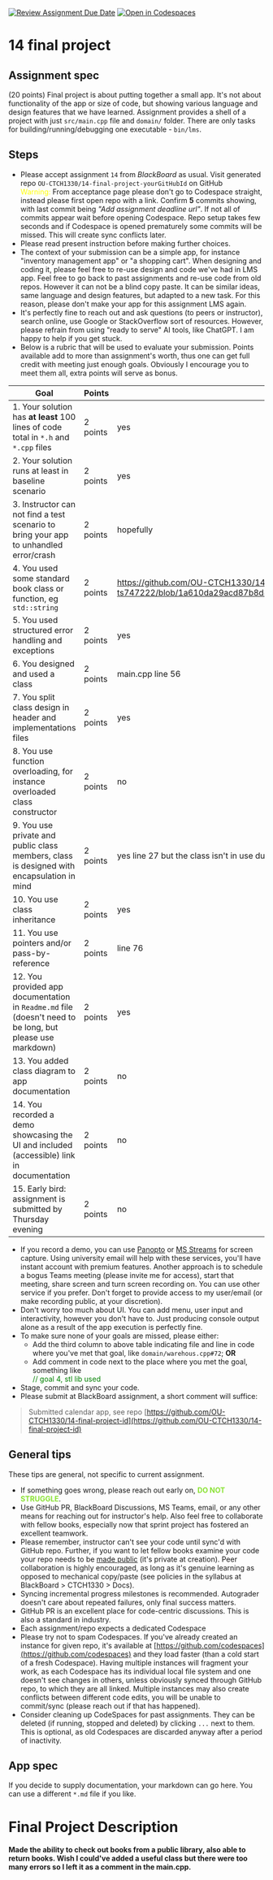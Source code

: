 [![Review Assignment Due Date](https://classroom.github.com/assets/deadline-readme-button-24ddc0f5d75046c5622901739e7c5dd533143b0c8e959d652212380cedb1ea36.svg)](https://classroom.github.com/a/3vcaSmE0)
[![Open in Codespaces](https://classroom.github.com/assets/launch-codespace-7f7980b617ed060a017424585567c406b6ee15c891e84e1186181d67ecf80aa0.svg)](https://classroom.github.com/open-in-codespaces?assignment_repo_id=11087300)
# 14 final project

## Assignment spec

(20 points) Final project is about putting together a small app. It's not about functionality of the app or size of code, but showing various language and design features that we have learned. Assignment provides a shell of a project with just `src/main.cpp` file and `domain/` folder. There are only tasks for building/running/debugging one executable - `bin/lms`.

## Steps

- Please accept assignment `14` from *BlackBoard* as usual. Visit generated repo `OU-CTCH1330/14-final-project-yourGitHubId` on GitHub
<br /><span style='color: yellow'>Warning:</span> From acceptance page please don't go to Codespace straight, instead please first open repo with a link. Confirm **5** commits showing, with last commit being _"Add assignment deadline url"_. If not all of commits appear wait before opening Codespace. Repo setup takes few seconds and if Codespace is opened prematurely some commits will be missed. This will create sync conflicts later. 
- Please read present instruction before making further choices. 
- The context of your submission can be a simple app, for instance "inventory management app" or "a shopping cart". When designing and coding it, please feel free to re-use design and code we've had in LMS app. Feel free to go back to past assignments and re-use code from old repos. However it can not be a blind copy paste. It can be similar ideas, same language and design features, but adapted to a new task. For this reason, please don't make your app for this assignment LMS again. 
- It's perfectly fine to reach out and ask questions (to peers or instructor), search online, use Google or StackOverflow sort of resources. However, please refrain from using "ready to serve" AI tools, like ChatGPT. I am happy to help if you get stuck.
- Below is a rubric that will be used to evaluate your submission. Points available add to more than assignment's worth, thus one can get full credit with meeting just enough goals. Obviously I encourage you to meet them all, extra points will serve as bonus. 

| Goal | Points | Did or not |
| -- | -- | --|
| 1. Your solution has **at least** 100 lines of code total  in `*.h` and `*.cpp` files | 2 points | yes|
| 2. Your solution runs at least in baseline scenario | 2 points | yes|
| 3. Instructor can not find a test scenario to bring your app to unhandled error/crash | 2 points |hopefully| 3. You used structured code, with various tasks logically structured in properly names functions | 2 points |
| 4. You used some standard book class or function, eg `std::string` | 2 points | https://github.com/OU-CTCH1330/14-final-project-ts747222/blob/1a610da29acd87b8d474022e00cbe495ce05110d/src/main.cpp#L18|
| 5. You used structured error handling and exceptions | 2 points | yes |
| 6. You designed and used a class | 2 points | main.cpp line 56| yes|
| 7. You split class design in header and implementations files | 2 points | yes|
| 8. You use function overloading, for instance overloaded class constructor | 2 points | no|
| 9. You use private and public class members, class is designed with encapsulation in mind | 2 points | yes line 27 but the class isn't in use due to bugs|
| 10. You use class inheritance | 2 points | yes|
| 11. You use pointers and/or pass-by-reference | 2 points | line 76|
| 12. You provided app documentation in `Readme.md` file (doesn't need to be long, but please use markdown) | 2 points | yes |
| 13. You added class diagram to app documentation | 2 points | no|
| 14. You recorded a demo showcasing the UI and included (accessible) link in documentation | 2 points | no|
| 15. Early bird: assignment is submitted by Thursday evening | 2 points | no|

- If you record a demo, you can use [Panopto](https://www.panopto.com/) or [MS Streams](https://www.microsoft365.com) for screen capture. Using university email will help with these services, you'll have instant account with premium features. Another approach is to schedule a bogus Teams meeting (please invite me for access), start that meeting, share screen and turn screen recording on. You can use other service if you prefer. Don't forget to provide access to my user/email (or make recording public, at your discretion).
- Don't worry too much about UI. You can add menu, user input and interactivity, however you don't have to. Just producing console output alone as a result of the app execution is perfectly fine.
- To make sure none of your goals are missed, please either:
    - Add the third column to above table indicating file and line in code where you've met that goal, like `domain/warehous.cpp#72`; **OR**
    - Add comment in code next to the place where you met the goal, something like <br /><span style='color: green'>// goal 4, stl lib used</span>
- Stage, commit and sync your code. 
- Please submit at BlackBoard assignment, a short comment will suffice: 
> Submitted calendar app, see repo [https://github.com/OU-CTCH1330/14-final-project-id](https://github.com/OU-CTCH1330/14-final-project-id)

## General tips 

These tips are general, not specific to current assignment.

- If something goes wrong, please reach out early on, <span style='color: #8ae234'>**DO NOT STRUGGLE**</span>. 
- Use GitHub PR, BlackBoard Discussions, MS Teams, email, or any other means for reaching out for instructor's help. Also feel free to collaborate with fellow books, especially now that sprint project has fostered an excellent teamwork. 
- Please remember, instructor can't see your code until sync'd with GitHub repo. Further, if you want to let fellow books examine your code your repo needs to be [made public](https://docs.github.com/en/repositories/managing-your-repositorys-settings-and-features/managing-repository-settings/setting-repository-visibility#changing-a-repositorys-visibility) (it's private at creation). Peer collaboration is highly encouraged, as long as it's genuine learning as opposed to mechanical copy/paste (see policies in the syllabus at BlackBoard > CTCH1330 > Docs).
- Syncing incremental progress milestones is recommended. Autograder doesn't care about repeated failures, only final success matters. 
- GitHub PR is an excellent place for code-centric discussions. This is also a standard in industry.
- Each assignment/repo expects a dedicated Codespace
- Please try not to spam Codespaces. If you've already created an instance for given repo, it's available at  [https://github.com/codespaces](https://github.com/codespaces) and they load faster (than a cold start of a fresh Codespace). Having multiple instances will fragment your work, as each Codespace has its individual local file system and one doesn't see changes in others, unless obviously synced through GitHub repo, to which they are all linked. Multiple instances may also create conflicts between different code edits, you will be unable to commit/sync (please reach out if that has happened).
- Consider cleaning up CodeSpaces for past assignments. They can be deleted (if running, stopped and deleted) by clicking `...` next to them. This is optional, as old Codespaces are discarded anyway after a period of inactivity.  

## App spec

If you decide to supply documentation, your markdown can go here. You can use a different `*.md` file if you like. 

# Final Project Description

#### Made the ability to check out books from a public library, also able to return books. Wish I could've added a useful class but there were too many errors so I left it as a comment in the main.cpp.